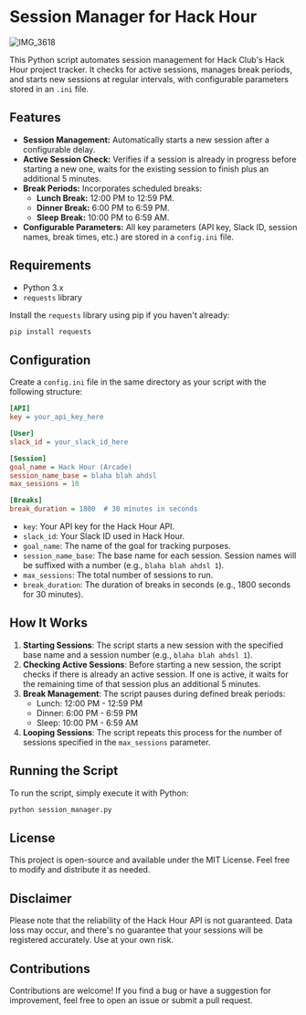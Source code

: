 


# Session Manager for Hack Hour
![IMG_3618](https://github.com/user-attachments/assets/9fc7f93e-4ddb-4e6d-b03f-b3cfebea8ad9)



This Python script automates session management for Hack Club's Hack Hour project tracker. It checks for active sessions, manages break periods, and starts new sessions at regular intervals, with configurable parameters stored in an `.ini` file.

## Features

- **Session Management:** Automatically starts a new session after a configurable delay.
- **Active Session Check:** Verifies if a session is already in progress before starting a new one, waits for the existing session to finish plus an additional 5 minutes.
- **Break Periods:** Incorporates scheduled breaks:
  - **Lunch Break:** 12:00 PM to 12:59 PM.
  - **Dinner Break:** 6:00 PM to 6:59 PM.
  - **Sleep Break:** 10:00 PM to 6:59 AM.
- **Configurable Parameters:** All key parameters (API key, Slack ID, session names, break times, etc.) are stored in a `config.ini` file.

## Requirements

- Python 3.x
- `requests` library

Install the `requests` library using pip if you haven't already:

```bash
pip install requests
```

## Configuration

Create a `config.ini` file in the same directory as your script with the following structure:

```ini
[API]
key = your_api_key_here

[User]
slack_id = your_slack_id_here

[Session]
goal_name = Hack Hour (Arcade)
session_name_base = blaha blah ahdsl
max_sessions = 10

[Breaks]
break_duration = 1800  # 30 minutes in seconds
```

- `key`: Your API key for the Hack Hour API.
- `slack_id`: Your Slack ID used in Hack Hour.
- `goal_name`: The name of the goal for tracking purposes.
- `session_name_base`: The base name for each session. Session names will be suffixed with a number (e.g., `blaha blah ahdsl 1`).
- `max_sessions`: The total number of sessions to run.
- `break_duration`: The duration of breaks in seconds (e.g., 1800 seconds for 30 minutes).

## How It Works

1. **Starting Sessions**: The script starts a new session with the specified base name and a session number (e.g., `blaha blah ahdsl 1`).
2. **Checking Active Sessions**: Before starting a new session, the script checks if there is already an active session. If one is active, it waits for the remaining time of that session plus an additional 5 minutes.
3. **Break Management**: The script pauses during defined break periods:
   - Lunch: 12:00 PM - 12:59 PM
   - Dinner: 6:00 PM - 6:59 PM
   - Sleep: 10:00 PM - 6:59 AM
4. **Looping Sessions**: The script repeats this process for the number of sessions specified in the `max_sessions` parameter.

## Running the Script

To run the script, simply execute it with Python:

```bash
python session_manager.py
```

## License

This project is open-source and available under the MIT License. Feel free to modify and distribute it as needed.

## Disclaimer

Please note that the reliability of the Hack Hour API is not guaranteed. Data loss may occur, and there's no guarantee that your sessions will be registered accurately. Use at your own risk.

## Contributions

Contributions are welcome! If you find a bug or have a suggestion for improvement, feel free to open an issue or submit a pull request.




